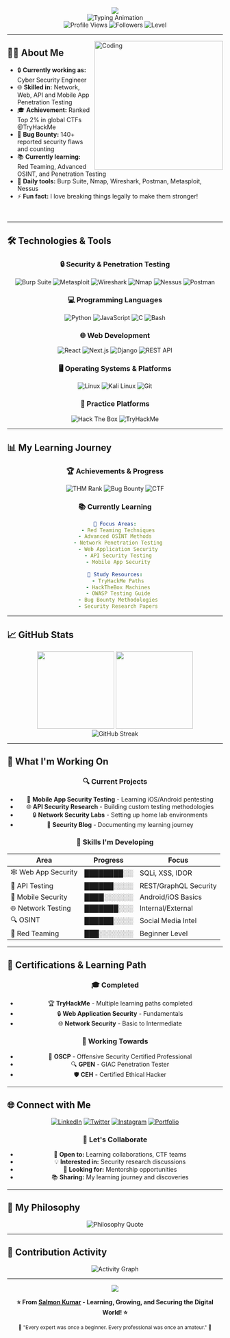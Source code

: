 <div align="center">
  <img src="https://capsule-render.vercel.app/api?type=waving&color=gradient&customColorList=12&height=200&section=header&text=Salmon%20Kumar&fontSize=60&fontColor=fff&animation=twinkling&fontAlignY=32&desc=Cyber%20Security%20Engineer%20%7C%20Bug%20Bounty%20Hunter&descAlignY=51&descAlign=50"/>
</div>

<div align="center">
  <img src="https://readme-typing-svg.herokuapp.com?font=Fira+Code&size=22&duration=3000&pause=1000&color=00FF00&center=true&vCenter=true&width=635&lines=🔒+Cyber+Security+Engineer;🐛+Bug+Bounty+Hunter;🎯+OSINT+%7C+Red+Teaming+%7C+CTF+Player;💻+Breaking+things+to+build+stronger+systems;🚀+Continuously+Learning+%26+Growing" alt="Typing Animation" />
</div>

<div align="center">
  <img src="https://komarev.com/ghpvc/?username=MrRockettt&color=00ff00&style=for-the-badge&label=Profile+Views" alt="Profile Views"/>
  <img src="https://img.shields.io/github/followers/MrRockettt?color=00ff00&style=for-the-badge&label=Followers" alt="Followers"/>
  <img src="https://img.shields.io/badge/Level-Intermediate-00ff00?style=for-the-badge" alt="Level"/>
</div>

---

<img align="right" alt="Coding" width="300" src="https://cdn.dribbble.com/users/1162077/screenshots/3848914/programmer.gif">

## 🧑‍💻 About Me

- 🔒 **Currently working as:** Cyber Security Engineer
- 🌐 **Skilled in:** Network, Web, API and Mobile App Penetration Testing
- 🎓 **Achievement:** Ranked Top 2% in global CTFs @TryHackMe
- 🐛 **Bug Bounty:** 140+ reported security flaws and counting
- 📚 **Currently learning:** Red Teaming, Advanced OSINT, and Penetration Testing
- 🧰 **Daily tools:** Burp Suite, Nmap, Wireshark, Postman, Metasploit, Nessus
- ⚡ **Fun fact:** I love breaking things legally to make them stronger!

<br clear="right"/>

---

## 🛠️ Technologies & Tools

<div align="center">

### 🔒 Security & Penetration Testing
![Burp Suite](https://img.shields.io/badge/Burp_Suite-FF6600?style=for-the-badge&logo=portswigger&logoColor=white)
![Metasploit](https://img.shields.io/badge/Metasploit-2596CD?style=for-the-badge&logo=metasploit&logoColor=white)
![Wireshark](https://img.shields.io/badge/Wireshark-1679A7?style=for-the-badge&logo=wireshark&logoColor=white)
![Nmap](https://img.shields.io/badge/Nmap-4682B4?style=for-the-badge&logo=nmap&logoColor=white)
![Nessus](https://img.shields.io/badge/Nessus-00C176?style=for-the-badge&logoColor=white)
![Postman](https://img.shields.io/badge/Postman-FF6C37?style=for-the-badge&logo=postman&logoColor=white)

### 💻 Programming Languages
![Python](https://img.shields.io/badge/Python-14354C?style=for-the-badge&logo=python&logoColor=white)
![JavaScript](https://img.shields.io/badge/JavaScript-F7DF1E?style=for-the-badge&logo=javascript&logoColor=black)
![C](https://img.shields.io/badge/C-00599C?style=for-the-badge&logo=c&logoColor=white)
![Bash](https://img.shields.io/badge/Bash-4EAA25?style=for-the-badge&logo=gnu-bash&logoColor=white)

### 🌐 Web Development
![React](https://img.shields.io/badge/React-20232A?style=for-the-badge&logo=react&logoColor=61DAFB)
![Next.js](https://img.shields.io/badge/Next.js-000000?style=for-the-badge&logo=next.js&logoColor=white)
![Django](https://img.shields.io/badge/Django-092E20?style=for-the-badge&logo=django&logoColor=white)
![REST API](https://img.shields.io/badge/REST%20API-00599C?style=for-the-badge&logo=api&logoColor=white)

### 🖥️ Operating Systems & Platforms
![Linux](https://img.shields.io/badge/Linux-FCC624?style=for-the-badge&logo=linux&logoColor=black)
![Kali Linux](https://img.shields.io/badge/Kali_Linux-557C94?style=for-the-badge&logo=kali-linux&logoColor=white)
![Git](https://img.shields.io/badge/Git-F05032?style=for-the-badge&logo=git&logoColor=white)

### 🎯 Practice Platforms
![Hack The Box](https://img.shields.io/badge/-HackTheBox-9FEF00?style=for-the-badge&logo=hackthebox&logoColor=white)
![TryHackMe](https://img.shields.io/badge/-TryHackMe-212C42?style=for-the-badge&logo=tryhackme&logoColor=white)

</div>

---

## 📊 My Learning Journey

<div align="center">
  
### 🏆 Achievements & Progress
<img src="https://img.shields.io/badge/TryHackMe-Top_2%25_Global-212C42?style=for-the-badge&logo=tryhackme&logoColor=white" alt="THM Rank"/>
<img src="https://img.shields.io/badge/Bug_Bounty-140+_Flaws_Reported-red?style=for-the-badge&logo=bug&logoColor=white" alt="Bug Bounty"/>
<img src="https://img.shields.io/badge/CTF-Active_Player-orange?style=for-the-badge&logo=flag&logoColor=white" alt="CTF"/>

### 📚 Currently Learning
```yaml
🎯 Focus Areas:
  - Red Teaming Techniques
  - Advanced OSINT Methods  
  - Network Penetration Testing
  - Web Application Security
  - API Security Testing
  - Mobile App Security

📖 Study Resources:
  - TryHackMe Paths
  - HackTheBox Machines
  - OWASP Testing Guide
  - Bug Bounty Methodologies
  - Security Research Papers
```

</div>

---

## 📈 GitHub Stats

<div align="center">
  <img height="180em" src="https://github-readme-stats.vercel.app/api?username=MrRockettt&show_icons=true&theme=radical&include_all_commits=true&count_private=true&hide_border=true"/>
  <img height="180em" src="https://github-readme-stats.vercel.app/api/top-langs/?username=MrRockettt&layout=compact&theme=radical&hide_border=true"/>
</div>

<div align="center">
  <img src="https://github-readme-streak-stats.herokuapp.com/?user=MrRockettt&theme=radical&hide_border=true" alt="GitHub Streak"/>
</div>

---

## 🎯 What I'm Working On

<div align="center">

### 🔍 Current Projects
- 📱 **Mobile App Security Testing** - Learning iOS/Android pentesting
- 🌐 **API Security Research** - Building custom testing methodologies  
- 🔒 **Network Security Labs** - Setting up home lab environments
- 📖 **Security Blog** - Documenting my learning journey

### 🚀 Skills I'm Developing
| Area | Progress | Focus |
|------|----------|-------|
| 🕸️ Web App Security | ████████░░ | SQLi, XSS, IDOR |
| 🔗 API Testing | ██████░░░░ | REST/GraphQL Security |
| 📱 Mobile Security | ████░░░░░░ | Android/iOS Basics |
| 🌐 Network Testing | ███████░░░ | Internal/External |
| 🔍 OSINT | ██████░░░░ | Social Media Intel |
| 🎯 Red Teaming | ███░░░░░░░ | Beginner Level |

</div>

---

## 🏅 Certifications & Learning Path

<div align="center">
  
### 🎓 Completed
- 🏆 **TryHackMe** - Multiple learning paths completed
- 🔒 **Web Application Security** - Fundamentals
- 🌐 **Network Security** - Basic to Intermediate

### 🎯 Working Towards
- 📜 **OSCP** - Offensive Security Certified Professional
- 🔍 **GPEN** - GIAC Penetration Tester
- 🛡️ **CEH** - Certified Ethical Hacker

</div>

---

## 🌐 Connect with Me

<div align="center">
  
[![LinkedIn](https://img.shields.io/badge/LinkedIn-blue?style=for-the-badge&logo=linkedin&logoColor=white)](https://www.linkedin.com/in/mrrockettt/)
[![Twitter](https://img.shields.io/badge/Twitter-black?style=for-the-badge&logo=twitter&logoColor=white)](https://x.com/mr_rockettt)
[![Instagram](https://img.shields.io/badge/Instagram-E4405F?style=for-the-badge&logo=instagram&logoColor=white)](https://www.instagram.com/mr_rockettt/)
[![Portfolio](https://img.shields.io/badge/Website-222?style=for-the-badge&logo=githubpages&logoColor=white)](https://mrrockettt.github.io/)

### 💬 Let's Collaborate
- 🤝 **Open to:** Learning collaborations, CTF teams
- 💡 **Interested in:** Security research discussions
- 🎯 **Looking for:** Mentorship opportunities
- 📚 **Sharing:** My learning journey and discoveries

</div>

---

## 💭 My Philosophy

<div align="center">
  <img src="https://readme-quotes-api.herokuapp.com/quote?font=default&theme=dark&animation=grow_out_in&quote=In%20every%20flaw,%20I%20see%20potential.%20In%20every%20fix,%20I%20see%20progress.&author=Penetration%20Tester%20|%20Bug%20Hunter%20|%20Developer&bgcolor=%23151515&fontcolor=%2300ff00" alt="Philosophy Quote"/>
</div>

---

## 🐍 Contribution Activity

<div align="center">
  <img src="https://github-readme-activity-graph.vercel.app/graph?username=MrRockettt&theme=github-compact&hide_border=true&bg_color=0d1117&color=00ff00&line=00ff00&point=ffffff" alt="Activity Graph"/>
</div>

---

<div align="center">
  <img src="https://capsule-render.vercel.app/api?type=waving&color=gradient&customColorList=12&height=100&section=footer"/>
  
  <br>
  
  **⭐ From [Salmon Kumar](https://github.com/MrRockettt) - Learning, Growing, and Securing the Digital World! ⭐**
  
  <sub>🔐 "Every expert was once a beginner. Every professional was once an amateur." 🔐</sub>
  
</div>
